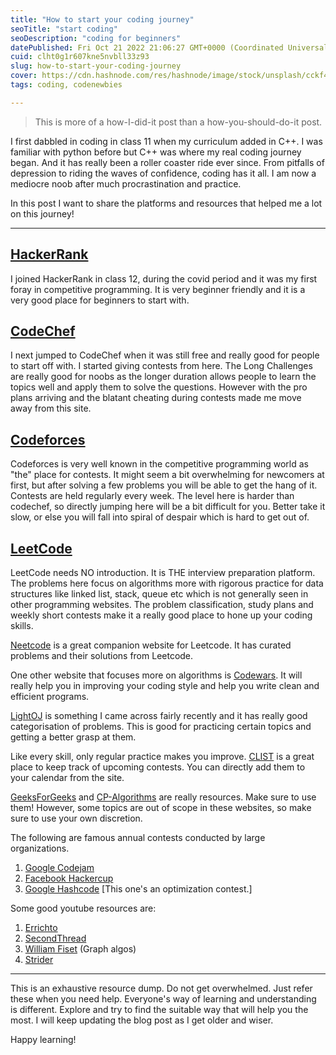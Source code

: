 ```yaml
---
title: "How to start your coding journey"
seoTitle: "start coding"
seoDescription: "coding for beginners"
datePublished: Fri Oct 21 2022 21:06:27 GMT+0000 (Coordinated Universal Time)
cuid: clht0g1r607kne5nvbll33z93
slug: how-to-start-your-coding-journey
cover: https://cdn.hashnode.com/res/hashnode/image/stock/unsplash/cckf4TsHAuw/upload/2da132b59d4c0262c47b61bd96d624f8.jpeg
tags: coding, codenewbies

---
```


> This is more of a how-I-did-it post than a how-you-should-do-it post.

I first dabbled in coding in class 11 when my curriculum added in C++. I was familiar with python before but C++ was where my real coding journey began. And it has really been a roller coaster ride ever since. From pitfalls of depression to riding the waves of confidence, coding has it all. I am now a mediocre noob after much procrastination and practice.

In this post I want to share the platforms and resources that helped me a lot on this journey!

---

## [HackerRank](https://www.hackerrank.com/)


I joined HackerRank in class 12, during the covid period and it was my first foray in competitive programming. It is very beginner friendly and it is a very good place for beginners to start with.

## [CodeChef](https://www.codechef.com/)


I next jumped to CodeChef when it was still free and really good for people to start off with. I started giving contests from here. The Long Challenges are really good for noobs as the longer duration allows people to learn the topics well and apply them to solve the questions. However with the pro plans arriving and the blatant cheating during contests made me move away from this site.

## [Codeforces](https://codeforces.com/)


Codeforces is very well known in the competitive programming world as "the" place for contests. It might seem a bit overwhelming for newcomers at first, but after solving a few problems you will be able to get the hang of it. Contests are held regularly every week. The level here is harder than codechef, so directly jumping here will be a bit difficult for you. Better take it slow, or else you will fall into spiral of despair which is hard to get out of.

## [LeetCode](https://leetcode.com/)

LeetCode needs NO introduction. It is THE interview preparation platform. The problems here focus on algorithms more with rigorous practice for data structures like linked list, stack, queue etc which is not generally seen in other programming websites. The problem classification, study plans and weekly short contests make it a really good place to hone up your coding skills.

[Neetcode](https://neetcode.io/) is a great companion website for Leetcode. It has curated problems and their solutions from Leetcode.

One other website that focuses more on algorithms is [Codewars](https://www.codewars.com/). It will really help you in improving your coding style and help you write clean and efficient programs.

[LightOJ](https://lightoj.com) is something I came across fairly recently and it has really good categorisation of problems. This is good for practicing certain topics and getting a better grasp at them.

Like every skill, only regular practice makes you improve. [CLIST](https://clist.by/) is a great place to keep track of upcoming contests. You can directly add them to your calendar from the site.

[GeeksForGeeks](https://www.geeksforgeeks.org/) and [CP-Algorithms](https://cp-algorithms.com/) are really resources. Make sure to use them! However, some topics are out of scope in these websites, so make sure to use your own discretion.

The following are famous annual contests conducted by large organizations. 

1. [Google Codejam](https://codingcompetitions.withgoogle.com/codejam/)
2. [Facebook Hackercup](https://www.facebook.com/codingcompetitions/hacker-cup)
4. [Google Hashcode](https://codingcompetitions.withgoogle.com/hashcode) [This one's an optimization contest.]

Some good youtube resources are:

1. [Errichto](https://www.youtube.com/c/Errichto)
2. [SecondThread](https://www.youtube.com/c/SecondThread)
3. [William Fiset](https://www.youtube.com/c/WilliamFiset-videos) (Graph algos)
4. [Strider](https://www.youtube.com/c/takeUforward)

---

This is an exhaustive resource dump. Do not get overwhelmed. Just refer these when you need help. Everyone's way of learning and understanding is different. Explore and try to find the suitable way that will help you the most. I will keep updating the blog post as I get older and wiser.

Happy learning!

